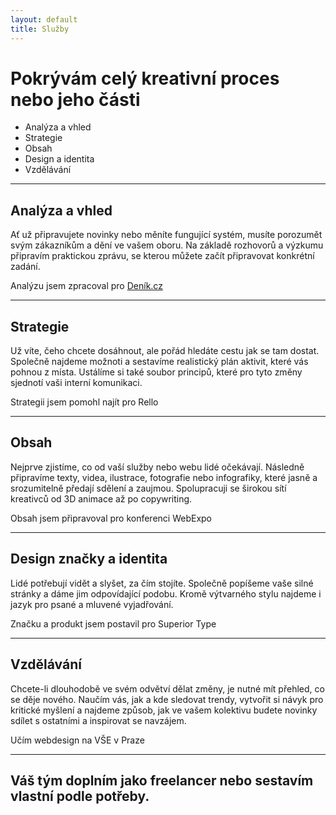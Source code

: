 ```yaml
---
layout: default
title: Služby
---
```


# Pokrývám celý kreativní proces nebo jeho části

- Analýza a vhled
- Strategie
- Obsah
- Design a identita
- Vzdělávání

***

## Analýza a vhled
Ať už připravujete novinky nebo měníte fungující systém, musíte porozumět svým zákazníkům a dění ve vašem oboru. Na základě rozhovorů a výzkumu připravím praktickou zprávu, se kterou můžete začít připravovat konkrétní zadání.

Analýzu jsem zpracoval pro [Deník.cz](/reference/denik)

***

## Strategie
Už víte, čeho chcete dosáhnout, ale pořád hledáte cestu jak se tam dostat. Společně najdeme možnoti a sestavíme realistický plán aktivit, které vás pohnou z místa. Ustálíme si také soubor principů, které pro tyto změny sjednotí vaši interní komunikaci.

Strategii jsem pomohl najít pro Rello

***

## Obsah
Nejprve zjistíme, co od vaší služby nebo webu lidé očekávají. Následně připravíme texty, videa, ilustrace, fotografie nebo infografiky, které jasně a srozumitelně předají sdělení a zaujmou. Spolupracuji se širokou sítí kreativců od 3D animace až po copywriting.

Obsah jsem připravoval pro konferenci WebExpo

***

## Design značky a identita
Lidé potřebují vidět a slyšet, za čím stojíte. Společně popíšeme vaše silné stránky a dáme jim odpovídající podobu. Kromě výtvarného stylu najdeme i jazyk pro psané a mluvené vyjadřování.

Značku a produkt jsem postavil pro Superior Type

***

## Vzdělávání
Chcete-li dlouhodobě ve svém odvětví dělat změny, je nutné mít přehled, co se děje nového. Naučím vás, jak a kde sledovat trendy, vytvořit si návyk pro kritické myšlení a najdeme způsob, jak ve vašem kolektivu budete novinky sdílet s ostatními a inspirovat se navzájem.

Učím webdesign na VŠE v Praze

***

## Váš tým doplním jako freelancer nebo sestavím vlastní podle potřeby.

